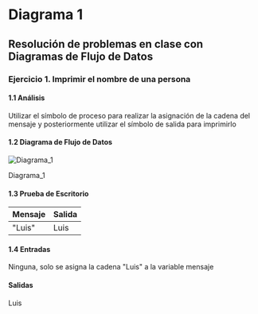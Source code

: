 # Diagrama 1
## Resolución de problemas en clase con Diagramas de Flujo de Datos
### Ejercicio 1. Imprimir el nombre de una persona
#### 1.1 Análisis
Utilizar el símbolo de proceso para realizar la asignación de la cadena del mensaje y posteriormente utilizar el símbolo de salida para imprimirlo
#### 1.2 Diagrama de Flujo de Datos
![Diagrama_1](https://user-images.githubusercontent.com/113486125/190880345-946e221f-0fd1-4f16-b6af-0f7a7ed0b00c.png)

Diagrama_1
#### 1.3 Prueba de Escritorio
| Mensaje | Salida |
| ----------- | ----------- |
| "Luis" | Luis |
#### 1.4 Entradas
Ninguna, solo se asigna la cadena "Luis" a la variable mensaje
#### Salidas
Luis
